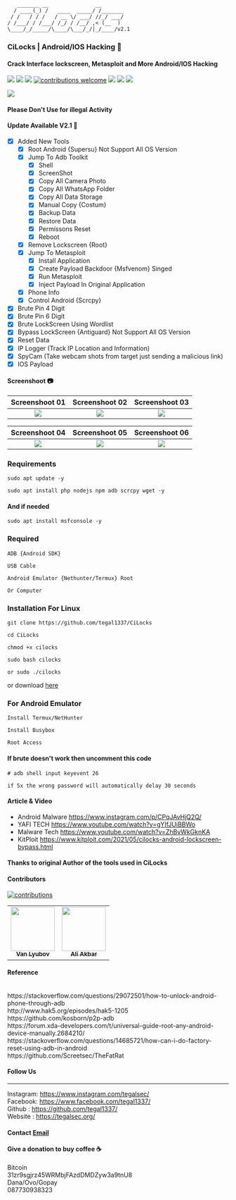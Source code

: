        _______ __               __
      / ____(_) /   ____  _____/ /_______
     / /   / / /   / __ \/ ___/ //_/ ___/
    / /___/ / /___/ /_/ / /__/ ,< (__  )
    \____/_/_____/\____/\___/_/|_/____/v2.1
    
### CiLocks | Android/IOS Hacking 📱
#### Crack Interface lockscreen, Metasploit and More Android/IOS Hacking
![](https://img.shields.io/github/license/tegal1337/CiLocks)
![](https://img.shields.io/github/issues/tegal1337/CiLocks)
![](https://img.shields.io/github/issues-closed/tegal1337/CiLocks)
[![contributions welcome](https://img.shields.io/badge/contributions-welcome-brightgreen.svg?style=flat)](https://github.com/tegal1337/CiLocks/issues)
![](https://img.shields.io/github/forks/tegal1337/CiLocks)
![](https://img.shields.io/github/stars/tegal1337/CiLocks)
![](https://img.shields.io/github/last-commit/tegal1337/CiLocks)

<img src ="https://img.shields.io/badge/Important-notice-red" />
<h4>Please Don't Use for illegal Activity</h4>

#### Update Available V2.1 🚀 
- [x] Added New Tools 
    - [x] Root Android {Supersu} Not Support All OS Version
    - [x] Jump To Adb Toolkit
        - [x] Shell
        - [x] ScreenShot
        - [x] Copy All Camera Photo
        - [x] Copy All WhatsApp Folder
        - [x] Copy All Data Storage
        - [x] Manual Copy {Costum}
        - [x] Backup Data
        - [x] Restore Data
        - [x] Permissons Reset
        - [x] Reboot
    - [x] Remove Lockscreen {Root}
    - [x] Jump To Metasploit   
        - [x] Install Application
        - [x] Create Payload Backdoor {Msfvenom} Singed
        - [x] Run Metasploit
        - [x] Inject Payload In Original Application
     - [x] Phone Info
     - [x] Control Android {Scrcpy}
- [x] Brute Pin 4 Digit
- [x] Brute Pin 6 Digit
- [x] Brute LockScreen Using Wordlist
- [x] Bypass LockScreen {Antiguard} Not Support All OS Version
- [x] Reset Data
- [x] IP Logger (Track IP Location and Information) 
- [x] SpyCam (Take webcam shots from target just sending a malicious link) 
- [x] IOS Payload

#### Screenshoot 📷

  Screenshoot 01 | Screenshoot 02  | Screenshoot 03 
:-------------------------:|:-------------------------:|:---------------------:
![](https://github.com/tegal1337/CiLocks/blob/main/Screenshoot/cilocks01.png?raw=true)|![](https://github.com/tegal1337/CiLocks/blob/main/Screenshoot/cilocks02.png?raw=true)|![](https://github.com/tegal1337/CiLocks/blob/main/Screenshoot/cilocks03.png?raw=true)

  Screenshoot 04 | Screenshoot 05  | Screenshoot 06 
:-------------------------:|:-------------------------:|:---------------------:
![](https://github.com/tegal1337/CiLocks/blob/main/Screenshoot/cilocks04.png?raw=true)|![](https://github.com/tegal1337/CiLocks/blob/main/Screenshoot/cilocks05.png?raw=true)|![](https://github.com/tegal1337/CiLocks/blob/main/Screenshoot/cilocks06.png?raw=true)

### Requirements
    
    sudo apt update -y
    
    sudo apt install php nodejs npm adb scrcpy wget -y

#### And if needed
    
    sudo apt install msfconsole -y 

### Required

    ADB {Android SDK}
    
    USB Cable
    
    Android Emulator {Nethunter/Termux} Root
    
    Or Computer


### Installation For Linux 

    git clone https://github.com/tegal1337/CiLocks
    
    cd CiLocks
    
    chmod +x cilocks
    
    sudo bash cilocks 
    
    or sudo ./cilocks


<!--  After Following All Steps Just Type In Terminal **root@tegalsec:~** **./cilocks** -->
or download <a href="https://github.com/tegal1337/CiLocks/releases/download/V2.1/Cilocks_V2.1.zip">here</a>

### For Android Emulator

    Install Termux/NetHunter

    Install Busybox
    
    Root Access

#### If brute doesn't work then uncomment this code

    # adb shell input keyevent 26
    
    if 5x the wrong password will automatically delay 30 seconds

#### Article & Video

- Android Malware https://www.instagram.com/p/CPqJAvHjQ2Q/
- YAFI TECH https://www.youtube.com/watch?v=gYIfJUiBBWo
- Malware Tech https://www.youtube.com/watch?v=ZhBvWkGknKA
- KitPloit https://www.kitploit.com/2021/05/cilocks-android-lockscreen-bypass.html

#### Thanks to original Author of the tools used in CiLocks

#### Contributors

[![contributions](https://img.shields.io/badge/contributions-welcome-brightgreen.svg?style=flat)](https://github.com/tegal1337/CiLocks/issues)
<table>
  <tr>
    <td align="center"><a href="https://dalpan.github.io"><img src="https://avatars.githubusercontent.com/u/33548464?v=4?s=100" width="100px;" alt=""/><br /><sub><b>Van Lyubov</b></sub></a></td>
    <td align="center"><a href="https://tegalsec.org"><img src="https://avatars.githubusercontent.com/u/59540270?v=4?s=100" width="100px;" alt=""/><br /><sub><b>Ali Akbar</b></sub></a></td>
    
  </tr>
</table>

#### Reference 
<br>
https://stackoverflow.com/questions/29072501/how-to-unlock-android-phone-through-adb
<br>
http://www.hak5.org/episodes/hak5-1205
<br>
https://github.com/kosborn/p2p-adb
<br>
https://forum.xda-developers.com/t/universal-guide-root-any-android-device-manually.2684210/
<br>
https://stackoverflow.com/questions/14685721/how-can-i-do-factory-reset-using-adb-in-android
<br>
https://github.com/Screetsec/TheFatRat
<br>

#### Follow Us
---------------------------------------------------  
Instagram: https://www.instagram.com/tegalsec/
<br>Facebook: https://www.facebook.com/tegal1337/
<br>Github : https://github.com/tegal1337/
<br>Website : https://tegalsec.org/

#### Contact <a href="mailto:mitsuhamizaki@gmail.com">Email</a>
#### Give a donation to buy coffee ☕
  Bitcoin <br>31zr9sgjrz45WRMbjFAzdDMDZyw3a9tnU8<br>
  Dana/Ovo/Gopay <br>087730938323
